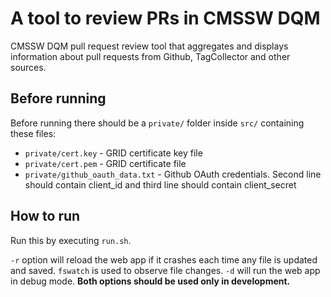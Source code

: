 # A tool to review PRs in CMSSW DQM

CMSSW DQM pull request review tool that aggregates and displays information about pull requests from Github, TagCollector and other sources.

## Before running

Before running there should be a `private/` folder inside `src/` containing these files:
* `private/cert.key` - GRID certificate key file
* `private/cert.pem` - GRID certificate file
* `private/github_oauth_data.txt` - Github OAuth credentials. Second line should contain client_id and third line should contain client_secret

## How to run

Run this by executing `run.sh`. 

`-r` option will reload the web app if it crashes each time any file is updated and saved. `fswatch` is used to observe file changes. `-d` will run the web app in debug mode. **Both options should be used only in development.**
